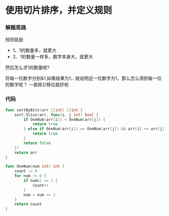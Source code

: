 # 使用切片排序，并定义规则
### 解题思路
规则就是:
* 1、1的数量多，就更大
* 2、1的数量一样多，数字本身大，就更大

然后怎么求1的数量呢?

将每一位数字分别&1,如果结果为1，就说明这一位数字为1，那么怎么得到每一位的数字呢？
一直除2/移位就好啦
### 代码

```go
func sortByBits(arr []int) []int {
	sort.Slice(arr, func(i, j int) bool {
		if OneNum(arr[i]) < OneNum(arr[j]) {
			return true
		} else if OneNum(arr[i]) == OneNum(arr[j]) && arr[i] <= arr[j] {
			return true
		}
		return false
	})
	return arr
}

func OneNum(num int) int {
	count := 0
	for num != 0 {
		if num&1 == 1 {
			count++
		}
		num = num >> 1
	}
	return count
}
```

